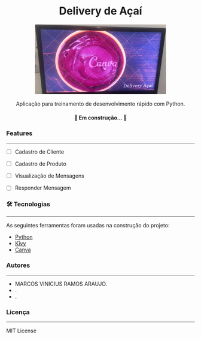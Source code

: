 <h1 align="center">Delivery de Açaí</h1>
<p align="center"><img src="delivery_acai_icone.jpeg" width="350" title="hover text"></p>

<p align="center">Aplicação para treinamento de desenvolvimento rápido com Python.</p>

<h4 align="center"> 🚧  Em construção...  🚧</h4>


### Features
---
- [ ] Cadastro de Cliente
- [ ] Cadastro de Produto
- [ ] Visualização de Mensagens
- [ ] Responder Mensagem


### 🛠 Tecnologias
---
As seguintes ferramentas foram usadas na construção do projeto:

- [Python](https://www.python.org/)
- [Kivy](https://kivy.org/#home)
- [Canva](https://www.canva.com/pt_br/)



### Autores
---
- MARCOS VINICIUS RAMOS ARAUJO.
- .
- .


### Licença
---
MIT License
